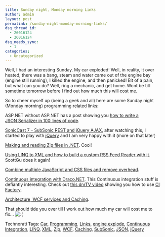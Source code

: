 ```yaml
---
title: Sunday night, Monday morning Links
author: admin
layout: post
permalink: /sunday-night-monday-morning-links/
dsq_thread_id:
  - 26016124
  - 26016124
dsq_needs_sync:
  - 1
categories:
  - Uncategorized
---
```

Well, I had an interesting Sunday. My car exploded! Well, in reality, it over heated, there was a bang, steam and water came out of the engine bay (engine still running), I killed the engine, and then panicked! Bit of a pain, but what can you do? Well, ring a mechanic, and get home. Wont be till sometime tomorrow before I find out how much this will cost me. 

So to cheer myself up (being a geek and all) here are some Sunday night (Monday morning) programming related links:

ASP.NET without ASP.NET has a post showing you [how to write a JSON&nbsp;Serializer in 100 lines of code][1]. 

[SonicCast 7 &#8211; SubSonic REST and jQuery AJAX.][2]&nbsp;after watching this, I started to play with [jQuery][3] and I am very happy with it (more on that later)

[Making and reading Zip files in .NET][4]. Cool! 

[Using LINQ to XML and how to build a custom RSS Feed Reader with it][5]. ScottGu does it again!

[Combine multiple JavaScript and CSS files and remove overhead][6]. 

[Continuous integration with Draco.NET][7]. This Continuous integration stuff is defiantly interesting. Check out [this dnrTV video][8] showing you how to use [CI Factory][9].

[Architecture, WCF services and Caching][10]. 

That should tide you over till I work out how much my car will cost me to fix&#8230; <img src="http://blog.lotas-smartman.net/wp-includes/images/smilies/icon_sad.gif" alt=":(" class="wp-smiley" /></p> 

<div class="wlWriterSmartContent" id="0767317B-992E-4b12-91E0-4F059A8CECA8:4f5f893f-4dcf-4447-b1be-5f60e09dd559" style="padding-right:0px;display:inline;padding-left:0px;padding-bottom:0px;margin:0px;padding-top:0px;">
  Technorati Tags: <a href="http://technorati.com/tags/Car" rel="tag">Car</a>, <a href="http://technorati.com/tags/Programming" rel="tag">Programming</a>, <a href="http://technorati.com/tags/Links" rel="tag">Links</a>, <a href="http://technorati.com/tags/engine%20explode" rel="tag">engine explode</a>, <a href="http://technorati.com/tags/Continuous%20Integration" rel="tag">Continuous Integration</a>, <a href="http://technorati.com/tags/LINQ" rel="tag">LINQ</a>, <a href="http://technorati.com/tags/XML" rel="tag">XML</a>, <a href="http://technorati.com/tags/Zip" rel="tag">Zip</a>, <a href="http://technorati.com/tags/WCF" rel="tag">WCF</a>, <a href="http://technorati.com/tags/Caching" rel="tag">Caching</a>, <a href="http://technorati.com/tags/SubSonic" rel="tag">SubSonic</a>, <a href="http://technorati.com/tags/JSON" rel="tag">JSON</a>, <a href="http://technorati.com/tags/jQuery" rel="tag">jQuery</a>
</div>

 [1]: http://www.blog.activa.be/2007/08/12/WritingAFullJSONSerializerIn100LinesOfCCode.aspx
 [2]: http://scribesonic.com/Blog/Archive/2007/08/09/SonicCast---JQuery-and-SubSonic-REST.aspx
 [3]: http://www.jquery.com
 [4]: http://blogs.msdn.com/adamhems/archive/2007/08/10/making-and-reading-zip-files-in-net.aspx
 [5]: http://weblogs.asp.net/scottgu/archive/2007/08/07/using-linq-to-xml-and-how-to-build-a-custom-rss-feed-reader-with-it.aspx
 [6]: http://feeds.feedburner.com/~r/manzurrashid/~3/137171750/Combine-Multiple-JavaScript-and-CSS-Files-and-Remove-Overheads.aspx
 [7]: http://devlicio.us/blogs/christopher_bennage/archive/2007/08/12/continuous-integration-with-draco-net.aspx
 [8]: http://www.dnrtv.com/default.aspx?showNum=64
 [9]: http://www.cifactory.org/joomla/
 [10]: http://weblogs.asp.net/pglavich/archive/2007/08/10/architecture-wcf-services-and-caching.aspx